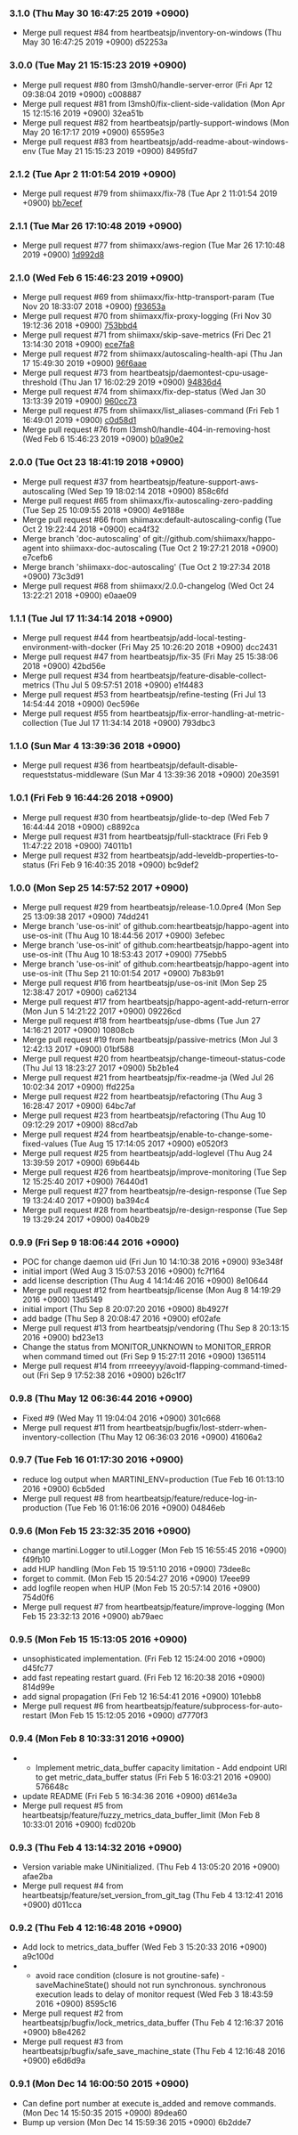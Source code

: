 ### 3.1.0 (Thu May 30 16:47:25 2019 +0900)

- Merge pull request #84 from heartbeatsjp/inventory-on-windows (Thu May 30 16:47:25 2019 +0900) d52253a

### 3.0.0 (Tue May 21 15:15:23 2019 +0900)

- Merge pull request #80 from l3msh0/handle-server-error (Fri Apr 12 09:38:04 2019 +0900) c008887
- Merge pull request #81 from l3msh0/fix-client-side-validation (Mon Apr 15 12:15:16 2019 +0900) 32ea51b
- Merge pull request #82 from heartbeatsjp/partly-support-windows (Mon May 20 16:17:17 2019 +0900) 65595e3
- Merge pull request #83 from heartbeatsjp/add-readme-about-windows-env (Tue May 21 15:15:23 2019 +0900) 8495fd7

### 2.1.2 (Tue Apr 2 11:01:54 2019 +0900)

- Merge pull request #79 from shiimaxx/fix-78 (Tue Apr 2 11:01:54 2019 +0900) [bb7ecef](https://github.com/heartbeatsjp/happo-agent/commit/bb7ecef3bc429e09c86e239eb15e4fb922e2b864)

### 2.1.1 (Tue Mar 26 17:10:48 2019 +0900)

- Merge pull request #77 from shiimaxx/aws-region (Tue Mar 26 17:10:48 2019 +0900) [1d992d8](https://github.com/heartbeatsjp/happo-agent/commit/1d992d81a78cc36d3384a9b3b6dfcac835f46ec2)

### 2.1.0 (Wed Feb 6 15:46:23 2019 +0900)

- Merge pull request #69 from shiimaxx/fix-http-transport-param (Tue Nov 20 18:33:07 2018 +0900) [f93653a](https://github.com/heartbeatsjp/happo-agent/commit/f93653a936b836b226eb262775b281e4ea3d53cc)
- Merge pull request #70 from shiimaxx/fix-proxy-logging (Fri Nov 30 19:12:36 2018 +0900) [753bbd4](https://github.com/heartbeatsjp/happo-agent/commit/753bbd400a7940a572767a77b0e656d23343904d)
- Merge pull request #71 from shiimaxx/skip-save-metrics (Fri Dec 21 13:14:30 2018 +0900) [ece7fa8](https://github.com/heartbeatsjp/happo-agent/commit/ece7fa8da3c9da1efef91bc46f2b2889b8d63ca4)
- Merge pull request #72 from shiimaxx/autoscaling-health-api (Thu Jan 17 15:49:30 2019 +0900) [96f6aae](https://github.com/heartbeatsjp/happo-agent/commit/96f6aaeddcd058dadd306d2b8a71f7d05a5ca776)
- Merge pull request #73 from heartbeatsjp/daemontest-cpu-usage-threshold (Thu Jan 17 16:02:29 2019 +0900) [94836d4](https://github.com/heartbeatsjp/happo-agent/commit/94836d4c126c4bde4c827272a9485089f9839fa1)
- Merge pull request #74 from shiimaxx/fix-dep-status (Wed Jan 30 13:13:39 2019 +0900) [960cc73](https://github.com/heartbeatsjp/happo-agent/commit/960cc7397c7e1e7001a41aac03181e924fd1d19a)
- Merge pull request #75 from shiimaxx/list_aliases-command (Fri Feb 1 16:49:01 2019 +0900) [c0d58d1](https://github.com/heartbeatsjp/happo-agent/commit/c0d58d1c767d8589a53b4c86f183331320a09221)
- Merge pull request #76 from l3msh0/handle-404-in-removing-host (Wed Feb 6 15:46:23 2019 +0900) [b0a90e2](https://github.com/heartbeatsjp/happo-agent/commit/b0a90e2424ecd739a5aa999848dad95523dd1218)

### 2.0.0 (Tue Oct 23 18:41:19 2018 +0900)

- Merge pull request #37 from heartbeatsjp/feature-support-aws-autoscaling (Wed Sep 19 18:02:14 2018 +0900) 858c6fd
- Merge pull request #65 from shiimaxx/fix-autoscaling-zero-padding (Tue Sep 25 10:09:55 2018 +0900) 4e9188e
- Merge pull request #66 from shiimaxx:default-autoscaling-config (Tue Oct 2 19:22:44 2018 +0900) eca4f32 
- Merge branch 'doc-autoscaling' of git://github.com/shiimaxx/happo-agent into shiimaxx-doc-autoscaling (Tue Oct 2 19:27:21 2018 +0900) e7cefb6 
- Merge branch 'shiimaxx-doc-autoscaling' (Tue Oct 2 19:27:34 2018 +0900) 73c3d91
- Merge pull request #68 from shiimaxx/2.0.0-changelog (Wed Oct 24 13:22:21 2018 +0900) e0aae09

### 1.1.1 (Tue Jul 17 11:34:14 2018 +0900)

- Merge pull request #44 from heartbeatsjp/add-local-testing-environment-with-docker (Fri May 25 10:26:20 2018 +0900) dcc2431
- Merge pull request #47 from heartbeatsjp/fix-35 (Fri May 25 15:38:06 2018 +0900) 42bd56e
- Merge pull request #34 from heartbeatsjp/feature-disable-collect-metrics (Thu Jul 5 09:57:51 2018 +0900) e1f4483
- Merge pull request #53 from heartbeatsjp/refine-testing (Fri Jul 13 14:54:44 2018 +0900) 0ec596e
- Merge pull request #55 from heartbeatsjp/fix-error-handling-at-metric-collection (Tue Jul 17 11:34:14 2018 +0900) 793dbc3

### 1.1.0 (Sun Mar 4 13:39:36 2018 +0900)

- Merge pull request #36 from heartbeatsjp/default-disable-requeststatus-middleware (Sun Mar 4 13:39:36 2018 +0900) 20e3591

### 1.0.1 (Fri Feb 9 16:44:26 2018 +0900)

- Merge pull request #30 from heartbeatsjp/glide-to-dep (Wed Feb 7 16:44:44 2018 +0900) c8892ca
- Merge pull request #31 from heartbeatsjp/full-stacktrace (Fri Feb 9 11:47:22 2018 +0900) 74011b1
- Merge pull request #32 from heartbeatsjp/add-leveldb-properties-to-status (Fri Feb 9 16:40:35 2018 +0900) bc9def2

### 1.0.0 (Mon Sep 25 14:57:52 2017 +0900)

- Merge pull request #29 from heartbeatsjp/release-1.0.0pre4 (Mon Sep 25 13:09:38 2017 +0900) 74dd241
- Merge branch 'use-os-init' of github.com:heartbeatsjp/happo-agent into use-os-init (Thu Aug 10 18:44:56 2017 +0900) 3efebec
- Merge branch 'use-os-init' of github.com:heartbeatsjp/happo-agent into use-os-init (Thu Aug 10 18:53:43 2017 +0900) 775ebb5
- Merge branch 'use-os-init' of github.com:heartbeatsjp/happo-agent into use-os-init (Thu Sep 21 10:01:54 2017 +0900) 7b83b91
- Merge pull request #16 from heartbeatsjp/use-os-init (Mon Sep 25 12:38:47 2017 +0900) ca62134
- Merge pull request #17 from heartbeatsjp/happo-agent-add-return-error (Mon Jun 5 14:21:22 2017 +0900) 09226cd
- Merge pull request #18 from heartbeatsjp/use-dbms (Tue Jun 27 14:16:21 2017 +0900) 10808cb
- Merge pull request #19 from heartbeatsjp/passive-metrics (Mon Jul 3 12:42:13 2017 +0900) 01bf588
- Merge pull request #20 from heartbeatsjp/change-timeout-status-code (Thu Jul 13 18:23:27 2017 +0900) 5b2b1e4
- Merge pull request #21 from heartbeatsjp/fix-readme-ja (Wed Jul 26 10:02:34 2017 +0900) ffd225a
- Merge pull request #22 from heartbeatsjp/refactoring (Thu Aug 3 16:28:47 2017 +0900) 64bc7af
- Merge pull request #23 from heartbeatsjp/refactoring (Thu Aug 10 09:12:29 2017 +0900) 88cd7ab
- Merge pull request #24 from heartbeatsjp/enable-to-change-some-fixed-values (Tue Aug 15 17:14:05 2017 +0900) e0520f3
- Merge pull request #25 from heartbeatsjp/add-loglevel (Thu Aug 24 13:39:59 2017 +0900) 69b644b
- Merge pull request #26 from heartbeatsjp/improve-monitoring (Tue Sep 12 15:25:40 2017 +0900) 76440d1
- Merge pull request #27 from heartbeatsjp/re-design-response (Tue Sep 19 13:24:40 2017 +0900) ba394c4
- Merge pull request #28 from heartbeatsjp/re-design-response (Tue Sep 19 13:29:24 2017 +0900) 0a40b29

### 0.9.9 (Fri Sep 9 18:06:44 2016 +0900)

- POC for change daemon uid (Fri Jun 10 14:10:38 2016 +0900) 93e348f
- initial import (Wed Aug 3 15:07:53 2016 +0900) fc7f164
- add license description (Thu Aug 4 14:14:46 2016 +0900) 8e10644
- Merge pull request #12 from heartbeatsjp/license (Mon Aug 8 14:19:29 2016 +0900) 13d5149
- initial import (Thu Sep 8 20:07:20 2016 +0900) 8b4927f
- add badge (Thu Sep 8 20:08:47 2016 +0900) ef02afe
- Merge pull request #13 from heartbeatsjp/vendoring (Thu Sep 8 20:13:15 2016 +0900) bd23e13
- Change the status from MONITOR_UNKNOWN to MONITOR_ERROR when command timed out (Fri Sep 9 15:27:11 2016 +0900) 1365114
- Merge pull request #14 from rrreeeyyy/avoid-flapping-command-timed-out (Fri Sep 9 17:52:38 2016 +0900) b26c1f7

### 0.9.8 (Thu May 12 06:36:44 2016 +0900)

- Fixed #9 (Wed May 11 19:04:04 2016 +0900) 301c668
- Merge pull request #11 from heartbeatsjp/bugfix/lost-stderr-when-inventory-collection (Thu May 12 06:36:03 2016 +0900) 41606a2

### 0.9.7 (Tue Feb 16 01:17:30 2016 +0900)

- reduce log output when MARTINI_ENV=production (Tue Feb 16 01:13:10 2016 +0900) 6cb5ded
- Merge pull request #8 from heartbeatsjp/feature/reduce-log-in-production (Tue Feb 16 01:16:06 2016 +0900) 04846eb

### 0.9.6 (Mon Feb 15 23:32:35 2016 +0900)

- change martini.Logger to util.Logger (Mon Feb 15 16:55:45 2016 +0900) f49fb10
- add HUP handling (Mon Feb 15 19:51:10 2016 +0900) 73dee8c
- forget to commit. (Mon Feb 15 20:54:27 2016 +0900) 17eee99
- add logfile reopen when HUP (Mon Feb 15 20:57:14 2016 +0900) 754d0f6
- Merge pull request #7 from heartbeatsjp/feature/improve-logging (Mon Feb 15 23:32:13 2016 +0900) ab79aec

### 0.9.5 (Mon Feb 15 15:13:05 2016 +0900)

- unsophisticated implementation. (Fri Feb 12 15:24:00 2016 +0900) d45fc77
- add fast repeating restart guard. (Fri Feb 12 16:20:38 2016 +0900) 814d99e
- add signal propagation (Fri Feb 12 16:54:41 2016 +0900) 101ebb8
- Merge pull request #6 from heartbeatsjp/feature/subprocess-for-auto-restart (Mon Feb 15 15:12:05 2016 +0900) d7770f3

### 0.9.4 (Mon Feb 8 10:33:31 2016 +0900)

- - Implement metric_data_buffer capacity limitation - Add endpoint URI to get metric_data_buffer status (Fri Feb 5 16:03:21 2016 +0900) 576648c
- update README (Fri Feb 5 16:34:36 2016 +0900) d614e3a
- Merge pull request #5 from heartbeatsjp/feature/fuzzy_metrics_data_buffer_limit (Mon Feb 8 10:33:01 2016 +0900) fcd020b

### 0.9.3 (Thu Feb 4 13:14:32 2016 +0900)

- Version variable make UNinitialized. (Thu Feb 4 13:05:20 2016 +0900) afae2ba
- Merge pull request #4 from heartbeatsjp/feature/set_version_from_git_tag (Thu Feb 4 13:12:41 2016 +0900) d011cca

### 0.9.2 (Thu Feb 4 12:16:48 2016 +0900)

- Add lock to metrics_data_buffer (Wed Feb 3 15:20:33 2016 +0900) a9c100d
- - avoid race condition (closure is not groutine-safe) - saveMachineState() should not run synchronous.   synchronous execution leads to delay of monitor request (Wed Feb 3 18:43:59 2016 +0900) 8595c16
- Merge pull request #2 from heartbeatsjp/bugfix/lock_metrics_data_buffer (Thu Feb 4 12:16:37 2016 +0900) b8e4262
- Merge pull request #3 from heartbeatsjp/bugfix/safe_save_machine_state (Thu Feb 4 12:16:48 2016 +0900) e6d6d9a

### 0.9.1 (Mon Dec 14 16:00:50 2015 +0900)

- Can define port number at execute is_added and remove commands. (Mon Dec 14 15:50:35 2015 +0900) 89dea60
- Bump up version (Mon Dec 14 15:59:36 2015 +0900) 6b2dde7

